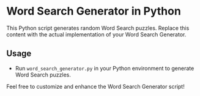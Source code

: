 
# Word Search Generator in Python

This Python script generates random Word Search puzzles.
Replace this content with the actual implementation of your Word Search Generator.

## Usage
- Run `word_search_generator.py` in your Python environment to generate Word Search puzzles.

Feel free to customize and enhance the Word Search Generator script!
